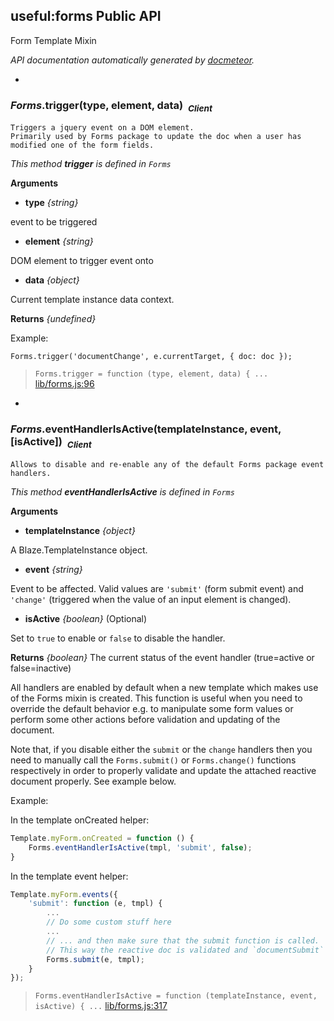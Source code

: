 ## useful:forms Public API ##

Form Template Mixin

_API documentation automatically generated by [docmeteor](https://github.com/raix/docmeteor)._

-

### <a name="Forms.trigger"></a>*Forms*.trigger(type, element, data)&nbsp;&nbsp;<sub><i>Client</i></sub> ###

```
Triggers a jquery event on a DOM element.
Primarily used by Forms package to update the doc when a user has modified one of the form fields.
```
*This method __trigger__ is defined in `Forms`*

__Arguments__

* __type__ *{string}*  

 event to be triggered

* __element__ *{string}*  

 DOM element to trigger event onto

* __data__ *{object}*  

 Current template instance data context.


__Returns__  *{undefined}*

Example:
```
Forms.trigger('documentChange', e.currentTarget, { doc: doc });
```

> ```Forms.trigger = function (type, element, data) { ...``` [lib/forms.js:96](lib/forms.js#L96)


-

### <a name="Forms.eventHandlerIsActive"></a>*Forms*.eventHandlerIsActive(templateInstance, event, [isActive])&nbsp;&nbsp;<sub><i>Client</i></sub> ###

```
Allows to disable and re-enable any of the default Forms package event handlers.
```
*This method __eventHandlerIsActive__ is defined in `Forms`*

__Arguments__

* __templateInstance__ *{object}*  

 A Blaze.TemplateInstance object.

* __event__ *{string}*  

 Event to be affected. Valid values are `'submit'` (form submit event) and `'change'` (triggered when the value of an input element is changed).

* __isActive__ *{boolean}*  (Optional)

 Set to `true` to enable or `false` to disable the handler.


__Returns__  *{boolean}*
The current status of the event handler (true=active or false=inactive)

All handlers are enabled by default when a new template which makes use of the Forms mixin is created. This function is useful when you need to override the default behavior e.g. to manipulate some form values or perform some other actions before validation and updating of the document.

Note that, if you disable either the `submit` or the `change` handlers then you need to manually call the `Forms.submit()` or `Forms.change()` functions respectively in order to properly validate and update the attached reactive document properly. See example below.

Example:

In the template onCreated helper:
```js
Template.myForm.onCreated = function () {
	Forms.eventHandlerIsActive(tmpl, 'submit', false);
}
```

In the template event helper:
```js
Template.myForm.events({
	'submit': function (e, tmpl) {
		...
		// Do some custom stuff here
		...
		// ... and then make sure that the submit function is called.
		// This way the reactive doc is validated and `documentSubmit` or `documentInvalid` event is triggered.
		Forms.submit(e, tmpl);
	}
});
```

> ```Forms.eventHandlerIsActive = function (templateInstance, event, isActive) { ...``` [lib/forms.js:317](lib/forms.js#L317)



